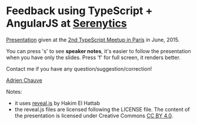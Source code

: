 # Feedback using TypeScript + AngularJS at [Serenytics](http://www.serenytics.com)

[Presentation](http://serenytics.github.io/Prez-Angular-TypeScript
 ) given at the [2nd TypeScript Meetup in Paris](http://www.meetup.com/fr/Paris-Typescript/events/222289286/) in June, 2015.


You can press 's' to see **speaker notes**, it's easier to follow the presentation when you have only the slides.
Press 'f' for full screen, it renders better.

Contact me if you have any question/suggestion/correction!

[Adrien Chauve](http://twitter.com/adrienchauve)


Notes: 
- it uses [reveal.js](https://github.com/hakimel/reveal.js/) by Hakim El Hattab
- the reveal.js files are licensed following the LICENSE file. The content of the presentation is licensed under Creative Commons [CC BY 4.0](https://creativecommons.org/licenses/by/4.0/).


